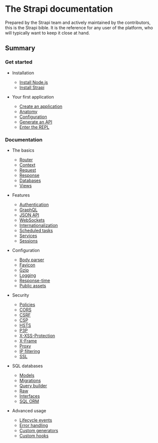 # The Strapi documentation

Prepared by the Strapi team and actively maintained by the contributors, this is the Strapi bible. It is the reference for any user of the platform, who will typically want to keep it close at hand.

## Summary

### Get started

- Installation
  - [Install Node.js](./start/install-nodejs.md)
  - [Install Strapi](./start/install-strapi.md)

- Your first application
  - [Create an application](./start/creation.md)
  - [Anatomy](./start/anatomy.md)
  - [Configuration](./start/configuration.md)
  - [Generate an API](./start/api.md)
  - [Enter the REPL](./start/repl.md)

### Documentation

- The basics
  - [Router](./basics/router.md)
  - [Context](./basics/context.md)
  - [Request](./basics/request.md)
  - [Response](./basics/response.md)
  - [Databases](./basics/databases.md)
  - [Views](./basics/views.md)

- Features
  - [Authentication](./features/authentication.md)
  - [GraphQL](./features/graphql.md)
  - [JSON API](./features/jsonapi.md)
  - [WebSockets](./features/websockets.md)
  - [Internationalization](./features/internationalization.md)
  - [Scheduled tasks](./features/cron.md)
  - [Services](./features/services.md)
  - [Sessions](./features/sessions.md)

- Configuration
  - [Body parser](./configuration/bodyParser.md)
  - [Favicon](./configuration/favicon.md)
  - [Gzip](./configuration/gzip.md)
  - [Logging](./configuration/logging.md)
  - [Response-time](./configuration/responseTime.md)
  - [Public assets](./configuration/static.md)

- Security
  - [Policies](./security/policies.md)
  - [CORS](./security/cors.md)
  - [CSRF](./security/csrf.md)
  - [CSP](./security/csp.md)
  - [HSTS](./security/hsts.md)
  - [P3P](./security/p3p.md)
  - [X-XSS-Protection](./security/xss.md)
  - [X-Frame](./security/xframe.md)
  - [Proxy](./security/proxy.md)
  - [IP filtering](./security/ip.md)
  - [SSL](./security/ssl.md)

- SQL databases
  - [Models](./sql/models.md)
  - [Migrations](./sql/migrations.md)
  - [Query builder](./sql/queries.md)
  - [Raw](./sql/raw.md)
  - [Interfaces](./sql/interfaces.md)
  - [SQL ORM](./sql/orm.md)

- Advanced usage
  - [Lifecycle events](./advanced/events.md)
  - [Error handling](./advanced/errors.md)
  - [Custom generators](./advanced/generators.md)
  - [Custom hooks](./advanced/hooks.md)

